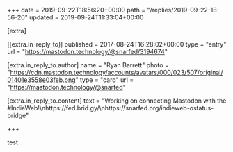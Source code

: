 +++
date = 2019-09-22T18:56:20+00:00
path = "/replies/2019-09-22-18-56-20"
updated = 2019-09-24T11:33:04+00:00

[extra]

[[extra.in_reply_to]]
published = 2017-08-24T16:28:02+00:00
type = "entry"
url = "https://mastodon.technology/@snarfed/3194674"

[extra.in_reply_to.author]
name = "Ryan Barrett"
photo = "https://cdn.mastodon.technology/accounts/avatars/000/023/507/original/01401e3558e03feb.png"
type = "card"
url = "https://mastodon.technology/@snarfed"

[extra.in_reply_to.content]
text = "Working on connecting Mastodon with the #IndieWeb!\nhttps://fed.brid.gy/\nhttps://snarfed.org/indieweb-ostatus-bridge"

+++

test <a href="https://fed.brid.gy/"></a> 